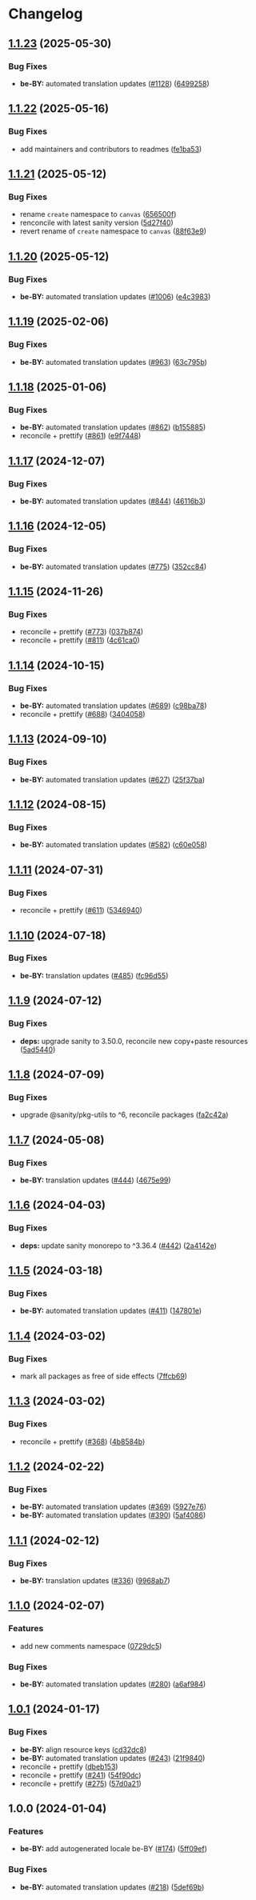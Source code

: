 # Changelog

## [1.1.23](https://github.com/sanity-io/locales/compare/locale-be-by-v1.1.22...locale-be-by-v1.1.23) (2025-05-30)


### Bug Fixes

* **be-BY:** automated translation updates ([#1128](https://github.com/sanity-io/locales/issues/1128)) ([6499258](https://github.com/sanity-io/locales/commit/6499258773059007094552abe0524cfc67ddde51))

## [1.1.22](https://github.com/sanity-io/locales/compare/locale-be-by-v1.1.21...locale-be-by-v1.1.22) (2025-05-16)


### Bug Fixes

* add maintainers and contributors to readmes ([fe1ba53](https://github.com/sanity-io/locales/commit/fe1ba5364624d8e0cd850403e63215e345d27060))

## [1.1.21](https://github.com/sanity-io/locales/compare/locale-be-by-v1.1.20...locale-be-by-v1.1.21) (2025-05-12)


### Bug Fixes

* rename `create` namespace to `canvas` ([656500f](https://github.com/sanity-io/locales/commit/656500fc23153e0039c6ca1b57abc547a6450c87))
* renconcile with latest sanity version ([5d27f40](https://github.com/sanity-io/locales/commit/5d27f40fc012ffed3f70297332a16bbdf688534f))
* revert rename of `create` namespace to `canvas` ([88f63e9](https://github.com/sanity-io/locales/commit/88f63e9cac077059e6aac88f99ef00e6a09de669))

## [1.1.20](https://github.com/sanity-io/locales/compare/locale-be-by-v1.1.19...locale-be-by-v1.1.20) (2025-05-12)


### Bug Fixes

* **be-BY:** automated translation updates ([#1006](https://github.com/sanity-io/locales/issues/1006)) ([e4c3983](https://github.com/sanity-io/locales/commit/e4c3983a45c20cdf2c73ec2fccc5e59208920ee2))

## [1.1.19](https://github.com/sanity-io/locales/compare/locale-be-by-v1.1.18...locale-be-by-v1.1.19) (2025-02-06)


### Bug Fixes

* **be-BY:** automated translation updates ([#963](https://github.com/sanity-io/locales/issues/963)) ([63c795b](https://github.com/sanity-io/locales/commit/63c795bf2fd4e32fa8d9fe4ddca69fcbdb31b74e))

## [1.1.18](https://github.com/sanity-io/locales/compare/locale-be-by-v1.1.17...locale-be-by-v1.1.18) (2025-01-06)


### Bug Fixes

* **be-BY:** automated translation updates ([#862](https://github.com/sanity-io/locales/issues/862)) ([b155885](https://github.com/sanity-io/locales/commit/b155885b8c82cbe328c4c36740dad13939629894))
* reconcile + prettify ([#861](https://github.com/sanity-io/locales/issues/861)) ([e9f7448](https://github.com/sanity-io/locales/commit/e9f7448460b48fc803bd6604aada91630348ab95))

## [1.1.17](https://github.com/sanity-io/locales/compare/locale-be-by-v1.1.16...locale-be-by-v1.1.17) (2024-12-07)


### Bug Fixes

* **be-BY:** automated translation updates ([#844](https://github.com/sanity-io/locales/issues/844)) ([46116b3](https://github.com/sanity-io/locales/commit/46116b3743120a03a541edc2e745695e3bbac0c9))

## [1.1.16](https://github.com/sanity-io/locales/compare/locale-be-by-v1.1.15...locale-be-by-v1.1.16) (2024-12-05)


### Bug Fixes

* **be-BY:** automated translation updates ([#775](https://github.com/sanity-io/locales/issues/775)) ([352cc84](https://github.com/sanity-io/locales/commit/352cc843b4a22dfdf0b681c367d84bbb6ffcfde8))

## [1.1.15](https://github.com/sanity-io/locales/compare/locale-be-by-v1.1.14...locale-be-by-v1.1.15) (2024-11-26)


### Bug Fixes

* reconcile + prettify ([#773](https://github.com/sanity-io/locales/issues/773)) ([037b874](https://github.com/sanity-io/locales/commit/037b8747ab096387a988bef3e632812f7217f53f))
* reconcile + prettify ([#811](https://github.com/sanity-io/locales/issues/811)) ([4c61ca0](https://github.com/sanity-io/locales/commit/4c61ca096c2fd158aefd895681bb0b7c2a634234))

## [1.1.14](https://github.com/sanity-io/locales/compare/locale-be-by-v1.1.13...locale-be-by-v1.1.14) (2024-10-15)


### Bug Fixes

* **be-BY:** automated translation updates ([#689](https://github.com/sanity-io/locales/issues/689)) ([c98ba78](https://github.com/sanity-io/locales/commit/c98ba787f2016fe4d8f5c24ad6a8b3bc75190990))
* reconcile + prettify ([#688](https://github.com/sanity-io/locales/issues/688)) ([3404058](https://github.com/sanity-io/locales/commit/3404058c7a55c2163d680d84953f7ac5defb2066))

## [1.1.13](https://github.com/sanity-io/locales/compare/locale-be-by-v1.1.12...locale-be-by-v1.1.13) (2024-09-10)


### Bug Fixes

* **be-BY:** automated translation updates ([#627](https://github.com/sanity-io/locales/issues/627)) ([25f37ba](https://github.com/sanity-io/locales/commit/25f37baa0bafcc49ffbb2b6bdf00a20cde239fc4))

## [1.1.12](https://github.com/sanity-io/locales/compare/locale-be-by-v1.1.11...locale-be-by-v1.1.12) (2024-08-15)


### Bug Fixes

* **be-BY:** automated translation updates ([#582](https://github.com/sanity-io/locales/issues/582)) ([c60e058](https://github.com/sanity-io/locales/commit/c60e05883317e3d7965300be4913e5f4ec608b9c))

## [1.1.11](https://github.com/sanity-io/locales/compare/locale-be-by-v1.1.10...locale-be-by-v1.1.11) (2024-07-31)


### Bug Fixes

* reconcile + prettify ([#611](https://github.com/sanity-io/locales/issues/611)) ([5346940](https://github.com/sanity-io/locales/commit/534694059e674d5150f7f484fd79411b0f5b74a2))

## [1.1.10](https://github.com/sanity-io/locales/compare/locale-be-by-v1.1.9...locale-be-by-v1.1.10) (2024-07-18)


### Bug Fixes

* **be-BY:** translation updates ([#485](https://github.com/sanity-io/locales/issues/485)) ([fc96d55](https://github.com/sanity-io/locales/commit/fc96d55ac970591f6e9f003e62ae95bbff786ec8))

## [1.1.9](https://github.com/sanity-io/locales/compare/locale-be-by-v1.1.8...locale-be-by-v1.1.9) (2024-07-12)


### Bug Fixes

* **deps:** upgrade sanity to 3.50.0, reconcile new copy+paste resources ([5ad5440](https://github.com/sanity-io/locales/commit/5ad5440692ba75d76b5de468a5ed5cdfd01de995))

## [1.1.8](https://github.com/sanity-io/locales/compare/locale-be-by-v1.1.7...locale-be-by-v1.1.8) (2024-07-09)


### Bug Fixes

* upgrade @sanity/pkg-utils to ^6, reconcile packages ([fa2c42a](https://github.com/sanity-io/locales/commit/fa2c42a0e8550ead90dcc61fe1abcecdacf8fd20))

## [1.1.7](https://github.com/sanity-io/locales/compare/locale-be-by-v1.1.6...locale-be-by-v1.1.7) (2024-05-08)


### Bug Fixes

* **be-BY:** translation updates ([#444](https://github.com/sanity-io/locales/issues/444)) ([4675e99](https://github.com/sanity-io/locales/commit/4675e990b8b24a2a57e474f64c36923ec942a2c1))

## [1.1.6](https://github.com/sanity-io/locales/compare/locale-be-by-v1.1.5...locale-be-by-v1.1.6) (2024-04-03)


### Bug Fixes

* **deps:** update sanity monorepo to ^3.36.4 ([#442](https://github.com/sanity-io/locales/issues/442)) ([2a4142e](https://github.com/sanity-io/locales/commit/2a4142e6e50eb5992b3432169cd71676c353276f))

## [1.1.5](https://github.com/sanity-io/locales/compare/locale-be-by-v1.1.4...locale-be-by-v1.1.5) (2024-03-18)


### Bug Fixes

* **be-BY:** automated translation updates ([#411](https://github.com/sanity-io/locales/issues/411)) ([147801e](https://github.com/sanity-io/locales/commit/147801edd8a4f1625f92f6fd0cad325ca5ccfdd8))

## [1.1.4](https://github.com/sanity-io/locales/compare/locale-be-by-v1.1.3...locale-be-by-v1.1.4) (2024-03-02)


### Bug Fixes

* mark all packages as free of side effects ([7ffcb69](https://github.com/sanity-io/locales/commit/7ffcb6939ba729c3c6c528d81e14a833b9096f50))

## [1.1.3](https://github.com/sanity-io/locales/compare/locale-be-by-v1.1.2...locale-be-by-v1.1.3) (2024-03-02)


### Bug Fixes

* reconcile + prettify ([#368](https://github.com/sanity-io/locales/issues/368)) ([4b8584b](https://github.com/sanity-io/locales/commit/4b8584ba9804ab51af8da45211076c0ba86eda7b))

## [1.1.2](https://github.com/sanity-io/locales/compare/locale-be-by-v1.1.1...locale-be-by-v1.1.2) (2024-02-22)


### Bug Fixes

* **be-BY:** automated translation updates ([#369](https://github.com/sanity-io/locales/issues/369)) ([5927e76](https://github.com/sanity-io/locales/commit/5927e761b166b836ed53cedfe83f400baedd03e0))
* **be-BY:** automated translation updates ([#390](https://github.com/sanity-io/locales/issues/390)) ([5af4086](https://github.com/sanity-io/locales/commit/5af408654c0062ae6e3e4bede100c3c271a43b0b))

## [1.1.1](https://github.com/sanity-io/locales/compare/locale-be-by-v1.1.0...locale-be-by-v1.1.1) (2024-02-12)


### Bug Fixes

* **be-BY:** translation updates ([#336](https://github.com/sanity-io/locales/issues/336)) ([9968ab7](https://github.com/sanity-io/locales/commit/9968ab71e2e2be0611a4b2b0e06cc2eb08d21fb7))

## [1.1.0](https://github.com/sanity-io/locales/compare/locale-be-by-v1.0.1...locale-be-by-v1.1.0) (2024-02-07)


### Features

* add new comments namespace ([0729dc5](https://github.com/sanity-io/locales/commit/0729dc52cd29ac2611250663a32a7f1a5a039500))


### Bug Fixes

* **be-BY:** automated translation updates ([#280](https://github.com/sanity-io/locales/issues/280)) ([a6af984](https://github.com/sanity-io/locales/commit/a6af98453a6d4490fa785d48a0f54685a1905374))

## [1.0.1](https://github.com/sanity-io/locales/compare/locale-be-by-v1.0.0...locale-be-by-v1.0.1) (2024-01-17)


### Bug Fixes

* **be-BY:** align resource keys ([cd32dc8](https://github.com/sanity-io/locales/commit/cd32dc878d8c778dc48fa0c17e929000d1e145ca))
* **be-BY:** automated translation updates ([#243](https://github.com/sanity-io/locales/issues/243)) ([21f9840](https://github.com/sanity-io/locales/commit/21f98404410ada4fde9534ccec807d4a3ba14ae7))
* reconcile + prettify ([dbeb153](https://github.com/sanity-io/locales/commit/dbeb153fc3f80207e357a888431d2fd739617821))
* reconcile + prettify ([#241](https://github.com/sanity-io/locales/issues/241)) ([54f90dc](https://github.com/sanity-io/locales/commit/54f90dca9b094befde329eadb710ac2e9af4c10f))
* reconcile + prettify ([#275](https://github.com/sanity-io/locales/issues/275)) ([57d0a21](https://github.com/sanity-io/locales/commit/57d0a21e05f631d47d74a2c029c9dcc3993bc7b0))

## 1.0.0 (2024-01-04)


### Features

* **be-BY:** add autogenerated locale be-BY ([#174](https://github.com/sanity-io/locales/issues/174)) ([5ff09ef](https://github.com/sanity-io/locales/commit/5ff09efc0851ca453a315beed59502d131f63936))


### Bug Fixes

* **be-BY:** automated translation updates ([#218](https://github.com/sanity-io/locales/issues/218)) ([5def69b](https://github.com/sanity-io/locales/commit/5def69b571ba7988c4600068d3f21d081651ac70))
